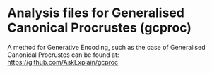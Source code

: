# Analysis files for Generalised Canonical Procrustes (gcproc)

A method for Generative Encoding, such as the case of Generalised Canonical Procrustes can be found at: 
https://github.com/AskExplain/gcproc
